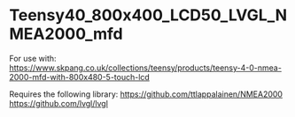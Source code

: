 # Teensy40_800x400_LCD50_LVGL_NMEA2000_mfd
 
For use with:
https://www.skpang.co.uk/collections/teensy/products/teensy-4-0-nmea-2000-mfd-with-800x480-5-touch-lcd

Requires the following library:
https://github.com/ttlappalainen/NMEA2000
https://github.com/lvgl/lvgl

